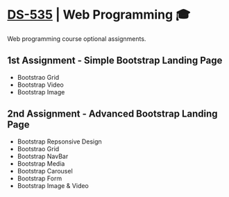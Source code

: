 # [DS-535](https://www.ds.unipi.gr/en/courses/web-programming-2/) | Web Programming 🎓

Web programming course optional assignments.

## 1st Assignment - Simple Bootstrap Landing Page

* Bootstrao Grid
* Bootstrap Video
* Bootstrap Image

## 2nd Assignment - Advanced Bootstrap Landing Page

* Bootstrap Repsonsive Design
* Bootstrao Grid
* Bootstrap NavBar
* Bootstrap Media
* Bootstrap Carousel
* Bootstrap Form
* Bootstrap Image & Video
